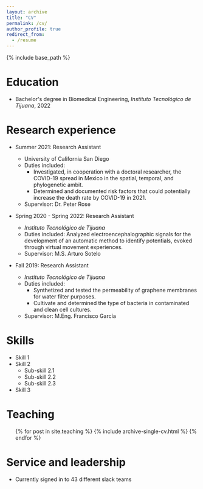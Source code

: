 ```yaml
---
layout: archive
title: "CV"
permalink: /cv/
author_profile: true
redirect_from:
  - /resume
---
```


{% include base_path %}

Education
======
* Bachelor's degree in Biomedical Engineering, <em>Instituto Tecnológico de Tijuana</em>, 2022

Research experience
======
* Summer 2021: Research Assistant
  * University of California San Diego
  * Duties included: <ul><li>Investigated, in cooperation with a doctoral researcher, the COVID-19 spread in Mexico in the spatial, temporal, and phylogenetic ambit.</li><li>Determined and documented risk factors that could potentially increase the death rate by COVID-19 in 2021.</li></ul>
  * Supervisor: Dr. Peter Rose

* Spring 2020 - Spring 2022: Research Assistant
  * <em>Instituto Tecnológico de Tijuana</em>
  * Duties included: Analyzed electroencephalographic signals for the development of an automatic method to identify potentials, evoked through virtual movement experiences.
  * Supervisor: M.S. Arturo Sotelo

* Fall 2019: Research Assistant
  * <em>Instituto Tecnológico de Tijuana</em>
  * Duties included:<ul><li>Synthetized and tested the permeability of graphene membranes for water filter purposes.</li><li>Cultivate and determined the type of bacteria in contaminated and clean cell cultures.</li></ul>
  * Supervisor: M.Eng. Francisco García

Skills
======
* Skill 1
* Skill 2
  * Sub-skill 2.1
  * Sub-skill 2.2
  * Sub-skill 2.3
* Skill 3

<!--
Publications
======
  <ul>{% for post in site.publications %}
    {% include archive-single-cv.html %}
  {% endfor %}</ul>

Talks
======
  <ul>{% for post in site.talks %}
    {% include archive-single-talk-cv.html %}
  {% endfor %}</ul>
-->  
Teaching
======
  <ul>{% for post in site.teaching %}
    {% include archive-single-cv.html %}
  {% endfor %}</ul>

Service and leadership
======
* Currently signed in to 43 different slack teams
